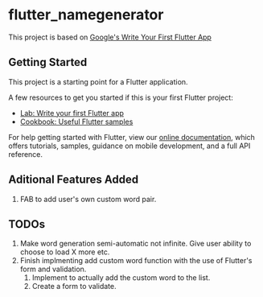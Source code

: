 # flutter_namegenerator

This project is based on [Google's Write Your First Flutter App](https://codelabs.developers.google.com/codelabs/first-flutter-app-pt1/#0)

## Getting Started

This project is a starting point for a Flutter application.

A few resources to get you started if this is your first Flutter project:

- [Lab: Write your first Flutter app](https://flutter.io/docs/get-started/codelab)
- [Cookbook: Useful Flutter samples](https://flutter.io/docs/cookbook)

For help getting started with Flutter, view our 
[online documentation](https://flutter.io/docs), which offers tutorials, 
samples, guidance on mobile development, and a full API reference.

## Aditional Features Added
1. FAB to add user's own custom word pair.

## TODOs
1. Make word generation semi-automatic not infinite.
    Give user ability to choose to load X more etc.
2. Finish implmenting add custom word function with the use of Flutter's form and validation.
    1. Implement to actually add the custom word to the list.
    2. Create a form to validate.